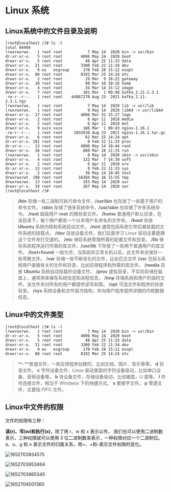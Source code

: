 # Linux 系统

## Linux系统中的文件目录及说明

```shell
[root@localhost /]# ls -l
total 64404
lrwxrwxrwx.   1 root root           7 May 14  2020 bin -> usr/bin
dr-xr-xr-x.   5 root root        4096 May 24  2020 boot
drwxr-xr-x.   5 root root          48 Apr 25 11:33 data
drwxr-xr-x.  21 root root        3300 Feb 22 11:34 dev
drwxr-xr-x.   9 es   esgroup      170 Feb 28 15:12 esopt
drwxr-xr-x.  80 root root        8192 Mar 25 14:24 etc
drwxr-xr-x.   2 root root          29 Mar  9 16:22 gateway
drwxr-xr-x.  10 root root          98 Mar 10 10:16 home
drwxr-xr-x.   4 root root          34 Mar 14 15:12 image
drwxr-xr-x.   7 root root         101 Mar  1 09:40 kafka_2.11-2.3.1
-rw-r--r--.   1 root root    64867270 Aug 23  2021 kafka_2.11-2.3.1.tgz
lrwxrwxrwx.   1 root root           7 May 14  2020 lib -> usr/lib
lrwxrwxrwx.   1 root root           9 May 14  2020 lib64 -> usr/lib64
drwxr-xr-x.  17 root root        4096 Mar 31 15:27 logs
drwxr-xr-x.   2 root root           6 Apr 11  2018 media
drwxr-xr-x.   2 root root           6 Apr 11  2018 mnt
drwxr-xr-x.   9 xxzx xxzx         186 Mar  1 09:43 nginx-1.16.1
-rw-r--r--.   1 root root     1032630 Aug 23  2021 nginx-1.16.1.tar.gz
drwxr-xr-x.   6 root root          61 Mar 25 14:24 opt
dr-xr-xr-x. 191 root root           0 Feb 22 11:33 proc
dr-xr-x---.  13 root root        4096 May 14 10:44 root
drwxr-xr-x.  26 root root         880 Mar 28 11:15 run
lrwxrwxrwx.   1 root root           8 May 14  2020 sbin -> usr/sbin
drwxr-xr-x.   4 root root         132 Mar  7 14:39 soft
drwxr-xr-x.   2 root root           6 Apr 11  2018 srv
dr-xr-xr-x.  13 root root           0 Feb 22 11:33 sys
drwxr-xr-x.   2 root root          36 May 14 10:45 test
drwxrwxrwt. 198 root root       16384 May 16 15:55 tmp
drwxrwxrwx.  13 root root         155 May 14  2020 usr
drwxr-xr-x.  19 root root         267 May 14  2020 var
[root@localhost /]# 
```

> **/bin** 存储一些二进制可执行命令文件，**/usr/bin** 也存放了一些基于用户的命令文件。
> **/sbin** 存储了很多系统命令，**/usr/sbin** 也存储了许多系统命令。
> **/root** 超级用户 **root** 的根目录文件。
> **/home** 普通用户默认目录，在该目录下，每个用户都有一个以本用户名命名的文件夹。
> **/boot** 存放 **Ubuntu** 系统内核和系统启动文件。
> **/mnt** 通常包括系统引导后被挂载的文件系统的挂载点。
> **/dev** 存放设备文件，我们后面学习 Linux 驱动主要是跟这个文件夹打交道的。
> **/etc** 保存系统管理所需的配置文件和目录。
> **/lib** 保存系统程序运行所需的库文件，**/usr/lib** 下存放了一些用于普通用户的库文件。
> **/lost+found** 一般为空，当系统非正常关机以后，此文件夹会保存一些零散文件。
> **/var** 存储一些不断变化的文件，比如日志文件
> **/usr** 包括与系统用户直接有关的文件和目录，比如应用程序和所需的库文件。
> **/media** 存放 **Ubuntu** 系统自动挂载的设备文件。
> **/proc** 虚拟目录，不实际存储在磁盘上，通常用来保存系统信息和进程信息。
> **/tmp** 存储系统和用户的临时文件，该文件夹对所有的用户都提供读写权限。
> **/opt** 可选文件和程序的存放目录。
> **/sys** 系统设备和文件层次结构，并向用户程序提供详细的内核数据信息。

## Linux中的文件类型

```shell
[root@localhost /]# ls -l
lrwxrwxrwx.   1 root root           7 May 14  2020 bin -> usr/bin
dr-xr-xr-x.   5 root root        4096 May 24  2020 boot
drwxr-xr-x.   5 root root          48 Apr 25 11:33 data
drwxr-xr-x.  21 root root        3300 Feb 22 11:34 dev
drwxr-xr-x.   9 es   esgroup      170 Feb 28 15:12 esopt
drwxr-xr-x.  80 root root        8192 Mar 25 14:24 etc

```

> **-**普通文件，一些应用程序创建的，比如文档、图片、音乐等等。
> **d** 目录文件。
> **c** 字符设备文件，Linux 驱动里面的字符设备驱动，比如串口设备，音频设备等。
> **b** 块设备文件，存储设备驱动，比如硬盘，U 盘等。
> **l** 符号连接文件，相当于 Windwos 下的快捷方式。
> **s** 套接字文件。
> **p** 管道文件，主要指 FIFO 文件。

## Linux中文件的权限

文件的权限有三种：

**读(r)、写(w)和执行(x)**，除了用 r、w 和 x 表示以外，
我们也可以使用二进制数表示，三种权限就可以使用 3 位二进制数来表示，一种权限对应一个二进制位。a、u、g 和 o 表示文件的归属关系，用=、+和-表示文件权限的变化。

![1652703934575](C:\Users\MSI\AppData\Roaming\Typora\typora-user-images\1652703934575.png)

![1652703953464](C:\Users\MSI\AppData\Roaming\Typora\typora-user-images\1652703953464.png)

![1652703965345](C:\Users\MSI\AppData\Roaming\Typora\typora-user-images\1652703965345.png)

![1652704001360](C:\Users\MSI\AppData\Roaming\Typora\typora-user-images\1652704001360.png)
